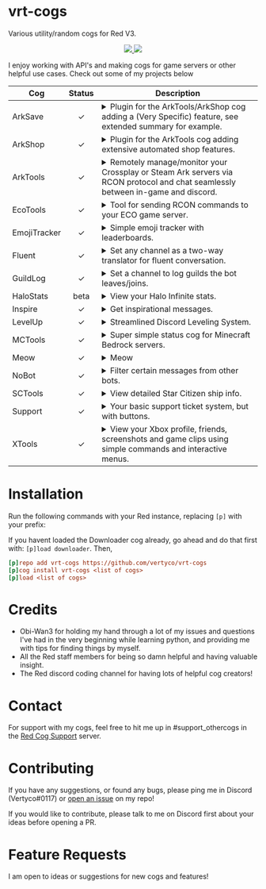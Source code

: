 # vrt-cogs
Various utility/random cogs for Red V3.

<p align="center">
  <a href="https://github.com/Cog-Creators/Red-DiscordBot/tree/V3/develop">
    <img src="https://img.shields.io/badge/Red%20DiscordBot-V3-red.svg">
    </a>
  <a href="https://github.com/Rapptz/discord.py">
    <img src="https://img.shields.io/badge/Discord-py-blue.svg">
    </a>
<p>

I enjoy working with API's and making cogs for game servers or other helpful use cases. Check out some of my projects below

| Cog          | Status | Description                                                                                                                                                                                                                                                                                                                                                                                                                                                                                                                                                                                                                   |
|--------------|:---:|-------------------------------------------------------------------------------------------------------------------------------------------------------------------------------------------------------------------------------------------------------------------------------------------------------------------------------------------------------------------------------------------------------------------------------------------------------------------------------------------------------------------------------------------------------------------------------------------------------------------------------|
| ArkSave      | ✓ | <details><summary>Plugin for the ArkTools/ArkShop cog adding a (Very Specific) feature, see extended summary for example.</summary> This cog adds just 1 feature to ArkTools/ArkShop, the ability for users to pay credits to append their XUID to a .txt file in the data packs folder. This can be used for hosts that wipe occasionally and want to "sell" data saves so that on wipe day they have the XUID's of everyone that wants their data saved. (Requires BOTH ArkTools and ArkShop cogs)</details>                                                                                                                |
| ArkShop      | ✓ | <details><summary>Plugin for the ArkTools cog adding extensive automated shop features.</summary> This cog requires the ArkTools cog to function, it adds two types of shops: RCON and DATA shops. The rcon shop uses item blueprint strings to send items directly to the players inventory, while the data shop uses actual file transfer to move and rename pre-made data packs into the server's cluster folder. ArkShop has many other features to help making data packs easier and also includes shop leaderboards and player shop stat commands.</details>                                                            |
| ArkTools     | ✓ | <details><summary>Remotely manage/monitor your Crossplay or Steam Ark servers via RCON protocol and chat seamlessly between in-game and discord.</summary> This cog comes packed with utility features for overseeing your Ark: Survival Evolved server; Including a status channel, join/leave logs, auto-renaming blacklisted player names, admin command logging with tribe logs, player stat tracking with leaderboards, and a sizeable collection of API tools for crossplay servers hosted from a Gamertag. (This cog is for self-hosted Xbox/PC crossplay or steam servers only, will not work with Nitrado)</details> |
| EcoTools     | ✓ | <details><summary>Tool for sending RCON commands to your ECO game server.</summary> Add your servers and send RCON commands through discord.</details>                                                                                                                                                                                                                                                                                                                                                                                                                                                                        |
| EmojiTracker | ✓ | <details><summary>Simple emoji tracker with leaderboards.</summary> Track reactions in your server and get leaderboards for emojis that are most used, or users that have reacted the most.</details>                                                                                                                                                                                                                                                                                                                                                                                                                         |
| Fluent       | ✓ | <details><summary>Set any channel as a two-way translator for fluent conversation.</summary> Set a channel and both languages, if a message is in language 1 it gets converted to language 2 and vice versa using googles free api.</details>                                                                                                                                                                                                                                                                                                                                                                                 |
| GuildLog     | ✓ | <details><summary>Set a channel to log guilds the bot leaves/joins.</summary> Configure a join/leave message of your choice and whether you want to use embeds or not, the bot will log when it joins or leaves a guild. All guilds can use this cog to see what servers the bot is joining(Guild Name/Bot Name/Total Servers)</details>                                                                                                                                                                                                                                                                                      |
| HaloStats    | beta | <details><summary>View your Halo Infinite stats.</summary> This cog uses selenium to webscrape the halotracker.com site and pull your player stats (MUST HAVE CHROME INSTALED ON BOT HOST SERVER).</details>                                                                                                                                                                                                                                                                                                                                                                                                                  |
| Inspire      | ✓ | <details><summary>Get inspirational messages.</summary> Super simple cog that replies to certain sad words with positive encouragements, and responds to the [p]inspire command with an inspirational quote using zenquotes.io API. Note: this cog was my very first project just to get the feel for Red so it's not very big and there aren't any plans of expanding it at the moment.</details>                                                                                                                                                                                                                            |
| LevelUp      | ✓ | <details><summary>Streamlined Discord Leveling System.</summary> A simple yet full-featured leveling system with prestige features, customizable backgrounds, toggleable embed/image profiles, and extensive voice tracking options.</details>                                                                                                                                                                                                                                                                                                                                                                                |
| MCTools      | ✓ | <details><summary>Super simple status cog for Minecraft Bedrock servers.</summary> Displays a status embed showing server version and player count. Only for **Bedrock** dedicated servers since there is already one that supports Java.</details>                                                                                                                                                                                                                                                                                                                                                                           |
| Meow         | ✓ | <details><summary>Meow</summary> Replaces the word "now" with "meow" in someone's latest message, if word doesnt exist in the most recent 2 messages, it sends a random cat unicode emoji. Yall have a good day meow.</details>                                                                                                                                                                                                                                                                                                                                                                                               |
| NoBot        | ✓ | <details><summary>Filter certain messages from other bots.</summary> (ONLY checks messages from other bots), Add a bot to be filtered and a key phrase to check for. When that bot sends a message containing that phrase the message will be auto-deleted.</details>                                                                                                                                                                                                                                                                                                                                                         |
| SCTools      | ✓ | <details><summary>View detailed Star Citizen ship info.</summary> Right now there is only one command (scships) that displays detailed info for ships in SC, you can use "[p]scships shipname" to search for a specific ship.</details>                                                                                                                                                                                                                                                                                                                                                                                       |
| Support      | ✓ | <details><summary>Your basic support ticket system, but with buttons.</summary> Configure a ticket category and support message for the button to be added to, includes ticket log feature and optional transcripts.</details>                                                                                                                                                                                                                                                                                                                                                                                                |
| XTools       | ✓ | <details><summary>View your Xbox profile, friends, screenshots and game clips using simple commands and interactive menus.</summary> Various tools for Xbox using Microsoft's XSAPI. (You will need to register a Microsoft Azure application to use this cog. Type "[p]apiset help" after install for more info)</details>                                                                                                                                                                                                                                                                                                   |

# Installation
Run the following commands with your Red instance, replacing `[p]` with your prefix:

If you havent loaded the Downloader cog already, go ahead and do that first with: `[p]load downloader`. Then, 
```ini
[p]repo add vrt-cogs https://github.com/vertyco/vrt-cogs
[p]cog install vrt-cogs <list of cogs>
[p]load <list of cogs>
```

# Credits
- Obi-Wan3 for holding my hand through a lot of my issues and questions I've had in the very beginning while learning python, and providing me with tips for finding things by myself.
- All the Red staff members for being so damn helpful and having valuable insight.
- The Red discord coding channel for having lots of helpful cog creators!

# Contact
For support with my cogs, feel free to hit me up in #support_othercogs in the [Red Cog Support](https://discord.gg/GET4DVk) server.

# Contributing
If you have any suggestions, or found any bugs, please ping me in Discord (Vertyco#0117) or [open an issue](https://github.com/vertyco/vrt-cogs/issues) on my repo!

If you would like to contribute, please talk to me on Discord first about your ideas before opening a PR.

# Feature Requests
I am open to ideas or suggestions for new cogs and features!
